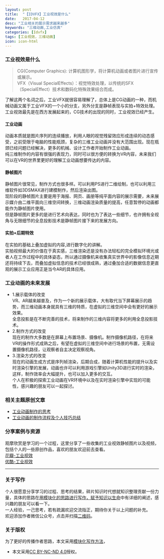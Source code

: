 ```yaml
---
layout: post
title:  "【IDVFX】工业视效是什么"
date:   2017-04-12
desc: "工业相关的展示需求越来越多"
keywords: "三维动画,工业仿真"
categories: [Idvfx]
tags: [工业视效，三维动画]
icon: icon-html
---
```

### 工业视效是什么    
>CG(Computer Graphics): 计算机图形学，将计算机动画或者图片进行宣传或展示。  
VFX（Visual SpecialEffects）：视觉特效处理，以传统的SFX（SpecialEffect）技术和数码化特殊效果结合而成。  

了解这两个名词之后，工业VFX就很容易理解了，总体上是CG动画的一种，而机械动画又属于工业VFX的一个小的分支，另外分支是静帧表现与实拍+特效处理。  
工业视效最先是在西方发展起来的，CG技术的出现的同时，工业视效已经产生。  
#### 工业动画  
动画本质就是图片序列的连续播放，利用人眼的视觉残留效应形成连续的动态感受，之前受限于电脑的性能瓶颈，复杂的三维工业动画并没有大范围出现。现在瓶颈已经问题已经解决，更多的机械、设计工作者开始制作工业动画。  
纯三维制作的内容有很强的表现力，同时可以很方便的转换为VR内容，未来我们可以在VR的世界里更好的理解工业动画想要传达的内容。
#### 静帧图片  
静帧图片很常见，制作方式也很多样。可以利用PS进行二维绘制，也可以利用三维软件如3DSMAX进行建模制作，然后渲染出图。  
现阶段的静帧图片主要是用于海报、网页、画册等纯平面内容的展示需要，未来展示媒介由二维平面向三维空间转换，三维动画渲染质量的提高，任意暂停的动画都能作为静帧图片使用。  
但是静帧图片更多的是进行艺术向表达，同时也为了表达一些细节，也许拥有全视角与无限细节的全息投影技术是静帧图片接下来的发展方向。
#### 实拍+后期特效  
在实拍的基础上叠加虚拟的内容,进行数字化的讲解。  
实拍视频最大的价值在于真实感，三维渲染还是没有办法轻松的完全模拟环境光或者人在工作过程中的具体姿态，所以通过摄像机来收集真实世界中的影像信息近期还将持续下去，而叠加虚拟信息的技术已经很成熟，通过叠加合适的数据信息更直观的展示工业应用正是当今AR的具体应用。
### 工业动画的未来发展  
- 1.展示载体的改变  
VR、AR越来越普及，作为一个新的展示载体，大有取代当下屏幕展示的趋势，而三维动画本身就具有三维的特质，在虚拟的三维空间中会有更好的展示效果。  
全息投影是在不断完善的技术，将来制作的三维内容将更多的利用全息投影技术。
- 2.制作方式的改变  
现在的制作大多数是在屏幕上布置场景、摄像机。制作摄像机路径，在将来VR的操作形式成熟之后，有望在虚拟的三维空间中进行场景的布置，无需设置摄像机路径，让观察者自主决定观察视角。
- 3.渲染方式的改变  
现在的动画生成方式是序列帧渲染，后期合成，随着计算机性能的提升以及实时渲染引擎的发展，动画也许可以利用游戏引擎如Unity3D进行实时的渲染，这样，制作效率会大幅提升，也可以加入更多的交互。  
个人在积极的探索工业动画在VR环境中以及在实时渲染引擎中实现的可能性，感兴趣的朋友可以一起探讨。
### 相关主题原创文章  
- [工业动画制作的思考]()
- [工业动画的制作流程及个人技巧总结]()  
### 分享案例与资源  
观摩欣赏是学习的一个过程，这里分享了一些收集的工业视效静帧图片以及视频，包括个人的一些原创作品，喜欢的朋友欢迎前去查看。  
[花瓣-工业视效](http://huaban.com/boards/35471198/)  
[优酷-工业视效](http://i.youku.com/i/UNTg2MzQ5Mzg4/playlists?spm=a2hzp.8244740.0.0)   
***
### 关于写作
个人很愿意分享学习的过程、思考的结果，碎片知识时代想就知识整理贡献一份力量，具体的思路在[用模块化的思路进行写作，赋予知识以生命]()中有详细的阐述，感兴趣的朋友可以看一下。  
一人经验，一己思考，若有疏漏欢迎交流指正，期待你关于以上问题的补充。  
欢迎添加作者微信公众号，点击并扫描[二维码](http://upload-images.jianshu.io/upload_images/1853536-6216bde114999da9.jpg?imageMogr2/auto-orient/strip%7CimageView2/2/w/1240)。
### 关于版权
为了更好的传播作者思路，本文采用[模块化写作方法]()，
- 本文采用[CC BY-NC-ND 4.0](https://creativecommons.org/licenses/by-nc-nd/4.0/deed.zh)授权。
